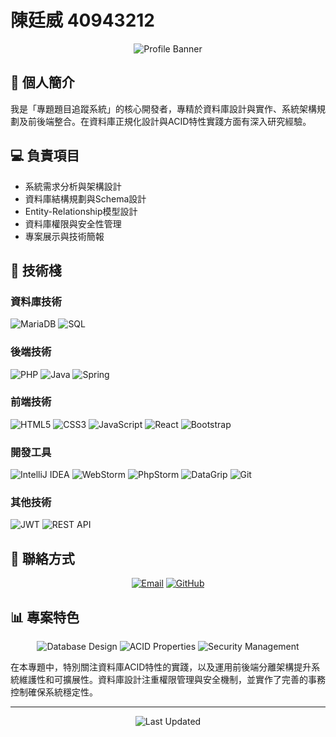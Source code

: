 # 陳廷威 40943212

<div align="center">
  
![Profile Banner](https://img.shields.io/badge/Database%20Developer-MariaDB-003545?style=for-the-badge&logo=mariadb&logoColor=white)

</div>

## 📝 個人簡介
我是「專題題目追蹤系統」的核心開發者，專精於資料庫設計與實作、系統架構規劃及前後端整合。在資料庫正規化設計與ACID特性實踐方面有深入研究經驗。

## 💻 負責項目
- 系統需求分析與架構設計
- 資料庫結構規劃與Schema設計
- Entity-Relationship模型設計
- 資料庫權限與安全性管理
- 專案展示與技術簡報

## 🧰 技術棧

### 資料庫技術
![MariaDB](https://img.shields.io/badge/MariaDB-003545?style=for-the-badge&logo=mariadb&logoColor=white)
![SQL](https://img.shields.io/badge/SQL-4479A1?style=for-the-badge&logo=mysql&logoColor=white)

### 後端技術
![PHP](https://img.shields.io/badge/PHP-777BB4?style=for-the-badge&logo=php&logoColor=white)
![Java](https://img.shields.io/badge/Java-ED8B00?style=for-the-badge&logo=openjdk&logoColor=white)
![Spring](https://img.shields.io/badge/Spring-6DB33F?style=for-the-badge&logo=spring&logoColor=white)

### 前端技術
![HTML5](https://img.shields.io/badge/HTML5-E34F26?style=for-the-badge&logo=html5&logoColor=white)
![CSS3](https://img.shields.io/badge/CSS3-1572B6?style=for-the-badge&logo=css3&logoColor=white)
![JavaScript](https://img.shields.io/badge/JavaScript-F7DF1E?style=for-the-badge&logo=javascript&logoColor=black)
![React](https://img.shields.io/badge/React-20232A?style=for-the-badge&logo=react&logoColor=61DAFB)
![Bootstrap](https://img.shields.io/badge/Bootstrap-563D7C?style=for-the-badge&logo=bootstrap&logoColor=white)

### 開發工具
![IntelliJ IDEA](https://img.shields.io/badge/IntelliJ_IDEA-000000?style=for-the-badge&logo=intellij-idea&logoColor=white)
![WebStorm](https://img.shields.io/badge/WebStorm-000000?style=for-the-badge&logo=webstorm&logoColor=white)
![PhpStorm](https://img.shields.io/badge/PhpStorm-000000?style=for-the-badge&logo=phpstorm&logoColor=white)
![DataGrip](https://img.shields.io/badge/DataGrip-000000?style=for-the-badge&logo=datagrip&logoColor=white)
![Git](https://img.shields.io/badge/Git-F05032?style=for-the-badge&logo=git&logoColor=white)

### 其他技術
![JWT](https://img.shields.io/badge/JWT-000000?style=for-the-badge&logo=json-web-tokens&logoColor=white)
![REST API](https://img.shields.io/badge/REST_API-FF6C37?style=for-the-badge&logo=postman&logoColor=white)

## 🔗 聯絡方式

<div align="center">
  
[![Email](https://img.shields.io/badge/Email-40943212%40gm.nfu.edu.tw-D14836?style=for-the-badge&logo=gmail&logoColor=white)](mailto:40943212@gm.nfu.edu.tw)
[![GitHub](https://img.shields.io/badge/GitHub-TingWei--Chen-181717?style=for-the-badge&logo=github&logoColor=white)](https://github.com/TingWei-Chen)

</div>

## 📊 專案特色

<div align="center">
  
![Database Design](https://img.shields.io/badge/Database_Design-Expert-success?style=for-the-badge)
![ACID Properties](https://img.shields.io/badge/ACID_Implementation-Advanced-blue?style=for-the-badge)
![Security Management](https://img.shields.io/badge/Security_Management-Professional-red?style=for-the-badge)

</div>

在本專題中，特別關注資料庫ACID特性的實踐，以及運用前後端分離架構提升系統維護性和可擴展性。資料庫設計注重權限管理與安全機制，並實作了完善的事務控制確保系統穩定性。

---

<div align="center">
  <img src="https://img.shields.io/badge/Last%20Updated-May%202025-lightgrey?style=flat-square" alt="Last Updated"/>
</div>
